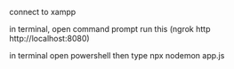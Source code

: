 connect to xampp 

in terminal, open command prompt run this (ngrok http http://localhost:8080) 

in terminal open powershell then type npx nodemon app.js 